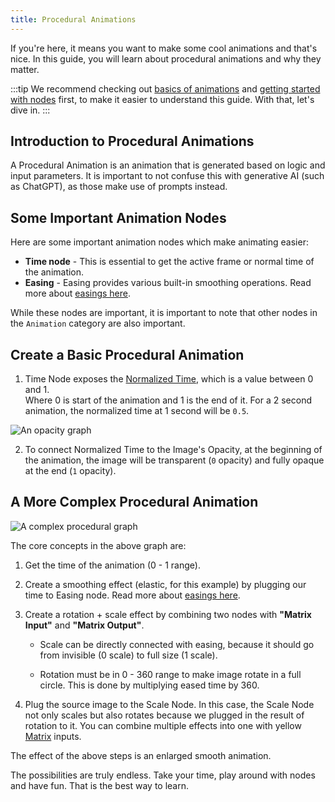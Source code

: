 ```yaml
---
title: Procedural Animations
---
```


<!-- import Node from '../../../../components/Node.astro'; 
import {Image} from 'astro:assets';
import simpleGraphImg from 'assets/opacitygraph.png';
import sophGraphImg from 'assets/bopGraph.png';
import resVideo from 'assets/opacity.webm';
import bopVideo from 'assets/bop.webm';-->

If you're here, it means you want to make some cool animations and that's nice. In this guide, you will learn about procedural animations and why they matter.


:::tip
We recommend checking out [basics of animations](https://pixieditor.net/docs/usage/animating/getting-started/) and [getting started with nodes](https://pixieditor.net/docs/usage/node-graph/getting-started-with-node-graph/) first, to make it easier to understand this guide. With that, let's dive in. 
:::

## Introduction to Procedural Animations

A Procedural Animation is an animation that is generated based on logic and input parameters. It is important to not confuse this with generative AI (such as ChatGPT), as those make use of prompts instead. 


## Some Important Animation Nodes 

Here are some important animation nodes which make animating easier:


<!-- <br/> 

<a style={{textDecoration: "none"}} href="/docs/usage/node-graph/nodes/animation/time"><Node data={{
    name: 'Time',
  category: "Animation",
  icon: "icon-clock",
  isPair: false,
  hasPreview: false,
  inputs: null,
  outputs: [
        {
        name: "Active Frame",
        type: "Integer",
        description: 'The current active frame in the timeline.',
        isContextful: false,
        default: '0'
        },
   { 
    name: "Normalized Time",
    type: "Double",
    description: 'The normalized time value, ranging from 0.0 to 1.0, representing the current position in the timeline relative to the total duration.',
    isContextful: false,
    default: '0.0'}],
  description: 'Provides the current time in the animation timeline, including the active frame and normalized time.'
}}/></a>

<br/>

<a style={{textDecoration: "none"}} href="/docs/usage/node-graph/nodes/animation/easing"><Node data={{
  name: "Easing ",
  category: "Animation",
  icon: "icon-spline-chart",
  isPair: false,
  hasPreview: false,
  inputs: [
    {
      name: "Value",
      type: "Double",
      description: "The input value to be eased. This value should be between 0 and 1.",
      isContextful: true,
      default: "0.0"
    },
    {
      name: "Easing Type",
      type: "EasingType (Enum)",
      hideSocket: true,
      typeLink: "/docs/usage/node-graph/nodes/animation/easing#easing-types",
      description: "The type of easing function to apply to the input value. This determines how the value transitions over time.",
      isContextful: false,
      default: "Linear"
    }
  ],
  outputs: [
    {
      name: "Output",
      type: "Double",
      description: "The eased output value, which is the result of applying the selected easing function to the input value.",
      isContextful: true,
      default: "0.0"
    }
  ],
  description: "Applies an easing function to a value, transforming it based on the selected easing type. This is useful for creating smooth transitions in animations."
}}/></a>

<br/>
-->

- **Time node** - This is essential to get the active frame or normal time of the animation.
- **Easing** - Easing provides various built-in smoothing operations. Read more about [easings here](https://pixieditor.net/docs/usage/node-graph/nodes/animation/easing/).   

While these nodes are important, it is important to note that other nodes in the `Animation` category are also important. 

## Create a Basic Procedural Animation

<!-- <Image src={simpleGraphImg} alt="Simple graph that connects Normalized Time of Time Node to Layer's Opacity input"/> 

Will produce 

<video src={resVideo} muted autoplay loop/>

<br/>

Neat, isn't it? 
-->



1. Time Node exposes the [Normalized Time](https://pixieditor.net/docs/usage/node-graph/nodes/animation/time/), which is a value between 0 and 1.  
Where 0 is start of the animation and 1 is the end of it. For a 2 second animation, the normalized time at 1 second will be `0.5`.

![An opacity graph](/img/opacity-graph.png "An opacity graph")

2. To connect Normalized Time to the Image's Opacity, at the beginning of the animation, the image will be transparent (`0` opacity) and fully opaque at the end (`1` opacity).



## A More Complex Procedural Animation 

<!-- <Image src={sophGraphImg} alt="Simple graph that connects Normalized Time of Time Node to Layer's Opacity input"/> -->
![A complex procedural graph](/img/bopGraph.png "A complex procedural graph")



The core concepts in the above graph are:

1. Get the time of the animation (0 - 1 range).

2. Create a smoothing effect (elastic, for this example) by plugging our time to Easing node. Read more about [easings here](https://pixieditor.net/docs/usage/node-graph/nodes/animation/easing/).

3. Create a rotation + scale effect by combining two nodes with **"Matrix Input"** and **"Matrix Output"**.  

    - Scale can be directly connected with easing, because it should go from invisible (0 scale) to full size (1 scale).

    - Rotation must be in 0 - 360 range to make image rotate in a full circle. This is done by multiplying eased time by 360.

4. Plug the source image to the Scale Node. In this case, the Scale Node not only scales but also rotates because we plugged in the result of rotation to it. 
You can combine multiple effects into one with yellow [Matrix](https://pixieditor.net/docs/usage/node-graph/property-sockets/) inputs.

The effect of the above steps is an enlarged smooth animation.

<!-- <video src={bopVideo} muted autoplay loop/> -->

The possibilities are truly endless. Take your time, play around with nodes and have fun. That is the best way to learn.